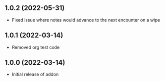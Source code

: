 ## 1.0.2 (2022-05-31)
* Fixed issue where notes would advance to the next encounter on a wipe

## 1.0.1 (2022-03-14)
* Removed org test code

## 1.0.0 (2022-03-14)
* Initial release of addon